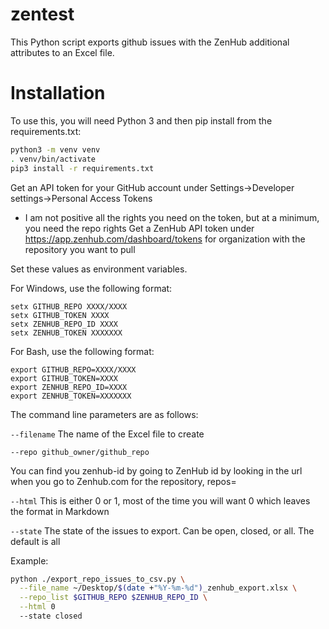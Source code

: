 # zentest
This Python script exports github issues with the ZenHub additional attributes to an Excel file.

# Installation
To use this, you will need Python 3 and then pip install from the requirements.txt:

```bash
python3 -m venv venv
. venv/bin/activate
pip3 install -r requirements.txt
```

Get an API token for your GitHub account under Settings->Developer settings->Personal Access Tokens
 - I am not positive all the rights you need on the token, but at a minimum, you need the repo rights
Get a ZenHub API token under https://app.zenhub.com/dashboard/tokens for organization with the repository you want to pull

Set these values as environment variables.

For Windows, use the following format:

```
setx GITHUB_REPO XXXX/XXXX
setx GITHUB_TOKEN XXXX
setx ZENHUB_REPO_ID XXXX
setx ZENHUB_TOKEN XXXXXXX
```

For Bash, use the following format:

```
export GITHUB_REPO=XXXX/XXXX
export GITHUB_TOKEN=XXXX
export ZENHUB_REPO_ID=XXXX
export ZENHUB_TOKEN=XXXXXXX
```

The command line parameters are as follows:

`--filename` The name of the Excel file to create

`--repo github_owner/github_repo`

You can find you zenhub-id by going to ZenHub id by looking in the url when you go to Zenhub.com for the repository, repos=<zenhub-repo-id>

`--html` This is either 0 or 1, most of the time you will want 0 which leaves the format in Markdown

`--state` The state of the issues to export. Can be open, closed, or all. The default is all

Example:

```sh
python ./export_repo_issues_to_csv.py \
  --file_name ~/Desktop/$(date +"%Y-%m-%d")_zenhub_export.xlsx \
  --repo_list $GITHUB_REPO $ZENHUB_REPO_ID \
  --html 0
  --state closed
```
